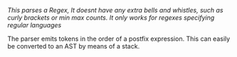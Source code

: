 *This parses a Regex, It doesnt have any extra bells and whistles, such as curly brackets or min max counts. It only works for regexes specifying regular languages*

The parser emits tokens in the order of a postfix expression. This can easily be converted to an AST by means of a stack.
